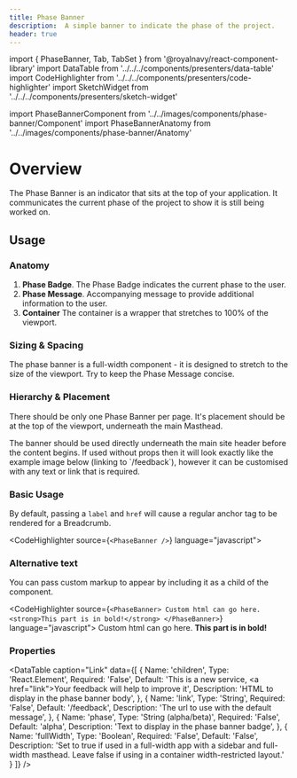 ```yaml
---
title: Phase Banner
description:  A simple banner to indicate the phase of the project.
header: true
---
```


import { PhaseBanner, Tab, TabSet } from '@royalnavy/react-component-library'
import DataTable from '../../../components/presenters/data-table'
import CodeHighlighter from '../../../components/presenters/code-highlighter'
import SketchWidget from '../../../components/presenters/sketch-widget'

import PhaseBannerComponent from '../../images/components/phase-banner/Component'
import PhaseBannerAnatomy from '../../images/components/phase-banner/Anatomy'

# Overview

The Phase Banner is an indicator that sits at the top of your application. It communicates the current phase of the project to show it is still being worked on.
<PhaseBannerComponent />

## Usage

<TabSet>

<Tab title="Design">

<SketchWidget name="PhaseBanner" href="/standards-toolkit.sketch" />

### Anatomy
<PhaseBannerAnatomy />

1. **Phase Badge**. The Phase Badge indicates the current phase to the user.
2. **Phase Message**. Accompanying message to provide additional information to the user.
3. **Container** The container is a wrapper that stretches to 100% of the viewport.

### Sizing & Spacing
The phase banner is a full-width component - it is designed to stretch to the size of the viewport. Try to keep the Phase Message concise.

### Hierarchy & Placement
There should be only one Phase Banner per page. It's placement should be at the top of the viewport, underneath the main Masthead.

</Tab>


<Tab title="Develop">
The banner should be used directly underneath the main site header before the content begins. If used without props then it will look exactly like the example image below (linking to `/feedback`), however it can be customised with any text or link that is required.

### Basic Usage
By default, passing a `label` and `href` will cause a regular anchor tag to be rendered for a Breadcrumb.

<CodeHighlighter source={`<PhaseBanner />`} language="javascript">
 <PhaseBanner />
</CodeHighlighter>

### Alternative text
You can pass custom markup to appear by including it as a child of the component.

<CodeHighlighter source={`<PhaseBanner>
  Custom html can go here. <strong>This part is in bold!</strong>
</PhaseBanner>`} language="javascript">
  <PhaseBanner>Custom html can go here. <strong>This part is in bold!</strong></PhaseBanner>
</CodeHighlighter>

### Properties
<DataTable caption="Link" data={[
  {
    Name: 'children',
    Type: 'React.Element',
    Required: 'False',
    Default: 'This is a new service, <a href=\"link\">Your feedback</a> will help to improve it',
    Description: 'HTML to display in the phase banner body',
  },
  {
    Name: 'link',
    Type: 'String',
    Required: 'False',
    Default: '/feedback',
    Description: 'The url to use with the default message',
  },
  {
    Name: 'phase',
    Type: 'String (alpha/beta)',
    Required: 'False',
    Default: 'alpha',
    Description: 'Text to display in the phase banner badge',
  },
  {
    Name: 'fullWidth',
    Type: 'Boolean',
    Required: 'False',
    Default: 'False',
    Description: 'Set to true if used in a full-width app with a sidebar and full-width masthead. Leave false if using in a container width-restricted layout.'
  }
]} />

</Tab>
</TabSet>
